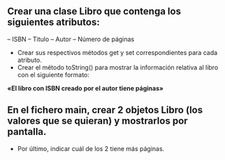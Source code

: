 ## Crear una clase Libro que contenga los siguientes atributos:
– ISBN
– Titulo
– Autor
– Número de páginas
- Crear sus respectivos métodos get y set correspondientes para cada atributo. 
- Crear el método toString() para mostrar la información relativa al libro con el siguiente formato:

**«El libro con ISBN creado por el autor tiene páginas»**

## En el fichero main, crear 2 objetos Libro (los valores que se quieran) y mostrarlos por pantalla.
- Por último, indicar cuál de los 2 tiene más páginas.
